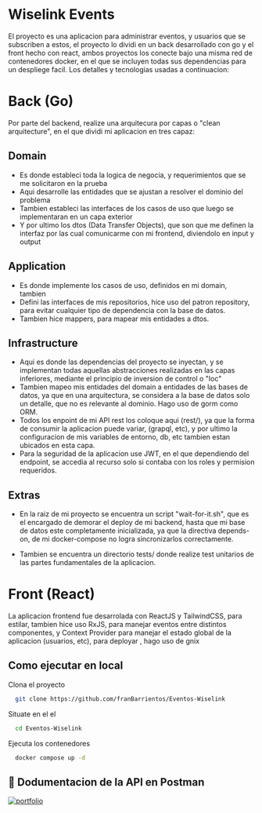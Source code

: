 
# Wiselink Events

El proyecto es una aplicacion para administrar eventos, y usuarios que se subscriben a estos, el proyecto lo dividi en un back desarrollado con go y el front hecho con react, ambos proyectos los conecte bajo una misma red de contenedores docker, en el que se incluyen todas sus dependencias para un despliege facil. 
Los detalles y tecnologias usadas a continuacion:


# Back (Go)


Por parte del backend, realize una arquitecura por capas o "clean arquitecture", en el que dividi mi aplicacion en tres capaz:  
## Domain

- Es donde estableci toda la logica de negocia, y requerimientos que se me solicitaron en la prueba
- Aqui desarrolle las entidades que se ajustan a resolver el dominio del problema
- Tambien estableci las interfaces de los casos de uso que luego se implementaran en un capa exterior
- Y por ultimo los dtos (Data Transfer Objects), que son que me definen la interfaz por las cual comunicarme con mi frontend, diviendolo en input y output

## Application

- Es donde implemente los casos de uso, definidos en mi domain, tambien
- Defini las interfaces de mis repositorios, hice uso del patron repository, para evitar cualquier tipo de dependencia con la base de datos.
- Tambien hice mappers, para mapear mis entidades a dtos.

## Infrastructure

- Aqui es donde las dependencias del proyecto se inyectan, y se implementan todas aquellas abstracciones realizadas en las capas inferiores, mediante el principio de inversion de control o "Ioc"
- Tambien mapeo mis entidades del domain a entidades de las bases de datos, ya que en una arquitectura, se considera a la base de datos solo un detalle, que no es relevante al dominio. Hago uso de gorm como ORM.
- Todos los enpoint de mi API rest los coloque aqui (rest/), ya que la forma de consumir la aplicacion puede variar, (grapql, etc), y por ultimo la configuracion de mis variables de entorno, db, etc tambien estan ubicados en esta capa.
- Para la seguridad de la aplicacion use JWT, en el que dependiendo del endpoint, se accedia al recurso solo si contaba con los roles y permision requeridos.

## Extras

- En la raiz de mi proyecto se encuentra un script "wait-for-it.sh", que es el encargado de demorar el deploy de mi backend, hasta que mi base de datos este completamente inicializada, ya que la directiva depends-on, de mi docker-compose no logra sincronizarlos correctamente.

- Tambien se encuentra un directorio tests/ donde realize test unitarios de las partes fundamentales de la aplicacion.


# Front (React)

La aplicacion frontend fue desarrolada con ReactJS y TailwindCSS, para estilar, tambien hice uso RxJS, para manejar eventos entre distintos componentes, y Context Provider para manejar el estado global de la aplicacion (usuarios, etc), para deployar , hago uso de gnix




## Como ejecutar en local

Clona el proyecto

```bash
  git clone https://github.com/franBarrientos/Eventos-Wiselink
```

Situate en el el

```bash
  cd Eventos-Wiselink
```

Ejecuta los contenedores

```bash
  docker compose up -d
```




## 🔗 Dodumentacion de la API en Postman
[![portfolio](https://res.cloudinary.com/postman/image/upload/t_team_logo/v1629869194/team//w_10,h_10/2893aede23f01bfcbd2319326bc96a6ed0524eba759745ed6d73405a3a8b67a8)](https://gold-shadow-849289.postman.co/documentation/25276650-1267d226-ff1c-404d-8527-b55f075c879f/publish?workspaceId=aa0a973d-786b-4316-81df-a8f4442ee495)


